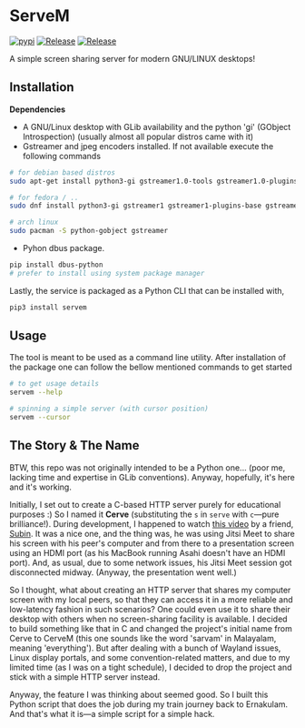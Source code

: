 # ServeM

[![pypi](https://img.shields.io/pypi/v/servem.svg)](https://pypi.org/project/servem/)
[![Release](https://img.shields.io/github/release/bruttazz/servem.svg)](https://github.com/bruttazz/servem/releases/latest)
[![Release](https://github.com/bruttazz/servem/actions/workflows/release.yml/badge.svg)](https://github.com/bRuttaZz/servem/actions/workflows/release.yml)



A simple screen sharing server for modern GNU/LINUX desktops!

## Installation

**Dependencies**

- A GNU/Linux desktop with GLib availability and the python 'gi' (GObject Introspection) (usually almost all popular distros came with it)
- Gstreamer and jpeg encoders installed. If not available execute the following commands
```sh
# for debian based distros
sudo apt-get install python3-gi gstreamer1.0-tools gstreamer1.0-plugins-base gstreamer1.0-plugins-good

# for fedora / ..
sudo dnf install python3-gi gstreamer1 gstreamer1-plugins-base gstreamer1-plugins-good

# arch linux
sudo pacman -S python-gobject gstreamer
```
- Pyhon dbus package.
```sh
pip install dbus-python
# prefer to install using system package manager
```


Lastly, the service is packaged as a Python CLI that can be installed with,
```sh
pip3 install servem
```


## Usage

The tool is meant to be used as a command line utility. After installation of the package one can follow the bellow mentioned commands to get started
```sh
# to get usage details
servem --help

# spinning a simple server (with cursor position)
servem --cursor
```


## The Story & The Name

BTW, this repo was not originally intended to be a Python one... (poor me, lacking time and expertise in GLib conventions).
Anyway, hopefully, it's here and it's working.

Initially, I set out to create a C-based HTTP server purely for educational purposes :) So I named it **Cerve** (substituting the `s` in `serve` with `c`—pure brilliance!).
During development, I happened to watch [this video](https://laotzu.ftp.acc.umu.se/pub/debian-meetings/2024/DebConf24/debconf24-386-learnings-from-creating-an-input-method-for-gnulinux-from-a-product-perspective.av1.webm)
by a friend, [Subin](https://x.com/subinsiby). It was a nice one, and the thing was, he was using Jitsi Meet to share his screen with his peer's computer and from there to a presentation screen using an HDMI port (as his MacBook running Asahi doesn't have an HDMI port).
And, as usual, due to some network issues, his Jitsi Meet session got disconnected midway. (Anyway, the presentation went well.)

So I thought, what about creating an HTTP server that shares my computer screen with my local peers, so that they can access it in a more reliable and low-latency fashion in such scenarios? One could even use it to share their desktop with others when no screen-sharing facility is available.
I decided to build something like that in C and changed the project's initial name from Cerve to CerveM (this one sounds like the word 'sarvam' in Malayalam, meaning 'everything').
But after dealing with a bunch of Wayland issues, Linux display portals, and some convention-related matters, and due to my limited time (as I was on a tight schedule), I decided to drop the project and stick with a simple HTTP server instead.

Anyway, the feature I was thinking about seemed good. So I built this Python script that does the job during my train journey back to Ernakulam.
And that's what it is—a simple script for a simple hack.
